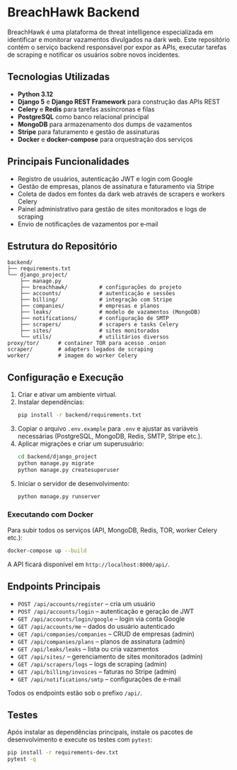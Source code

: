 # BreachHawk Backend

BreachHawk é uma plataforma de threat intelligence especializada em identificar e monitorar vazamentos divulgados na dark web. Este repositório contém o serviço backend responsável por expor as APIs, executar tarefas de scraping e notificar os usuários sobre novos incidentes.

## Tecnologias Utilizadas
- **Python 3.12**
- **Django 5** e **Django REST Framework** para construção das APIs REST
- **Celery** e **Redis** para tarefas assíncronas e filas
- **PostgreSQL** como banco relacional principal
- **MongoDB** para armazenamento dos dumps de vazamentos
- **Stripe** para faturamento e gestão de assinaturas
- **Docker** e **docker-compose** para orquestração dos serviços

## Principais Funcionalidades
- Registro de usuários, autenticação JWT e login com Google
- Gestão de empresas, planos de assinatura e faturamento via Stripe
- Coleta de dados em fontes da dark web através de scrapers e workers Celery
- Painel administrativo para gestão de sites monitorados e logs de scraping
- Envio de notificações de vazamentos por e‑mail

## Estrutura do Repositório
```
backend/
├── requirements.txt
└── django_project/
    ├── manage.py
    ├── breachhawk/          # configurações do projeto
    ├── accounts/            # autenticação e sessões
    ├── billing/             # integração com Stripe
    ├── companies/           # empresas e planos
    ├── leaks/               # modelo de vazamentos (MongoDB)
    ├── notifications/       # configuração de SMTP
    ├── scrapers/            # scrapers e tasks Celery
    ├── sites/               # sites monitorados
    └── utils/               # utilitários diversos
proxy/tor/      # container TOR para acesso .onion
scraper/        # adapters legados de scraping
worker/         # imagem do worker Celery
```

## Configuração e Execução

1. Criar e ativar um ambiente virtual.
2. Instalar dependências:
   ```bash
   pip install -r backend/requirements.txt
   ```
3. Copiar o arquivo `.env.example` para `.env` e ajustar as variáveis necessárias (PostgreSQL, MongoDB, Redis, SMTP, Stripe etc.).
4. Aplicar migrações e criar um superusuário:
   ```bash
   cd backend/django_project
   python manage.py migrate
   python manage.py createsuperuser
   ```
5. Iniciar o servidor de desenvolvimento:
   ```bash
   python manage.py runserver
   ```

### Executando com Docker
Para subir todos os serviços (API, MongoDB, Redis, TOR, worker Celery etc.):

```bash
docker-compose up --build
```

A API ficará disponível em `http://localhost:8000/api/`.

## Endpoints Principais

- `POST /api/accounts/register` – cria um usuário
- `POST /api/accounts/login` – autenticação e geração de JWT
- `GET /api/accounts/login/google` – login via conta Google
- `GET /api/accounts/me` – dados do usuário autenticado
- `GET /api/companies/companies` – CRUD de empresas (admin)
- `GET /api/companies/plans` – planos de assinatura (admin)
- `GET /api/leaks/leaks` – lista ou cria vazamentos
- `GET /api/sites/` – gerenciamento de sites monitorados (admin)
- `GET /api/scrapers/logs` – logs de scraping (admin)
- `GET /api/billing/invoices` – faturas no Stripe (admin)
- `GET /api/notifications/smtp` – configurações de e‑mail

Todos os endpoints estão sob o prefixo `/api/`.

## Testes

Após instalar as dependências principais, instale os pacotes de desenvolvimento e execute os testes com `pytest`:

```bash
pip install -r requirements-dev.txt
pytest -q
```

